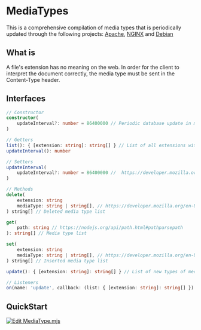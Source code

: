# MediaTypes
This is a comprehensive compilation of media types that is periodically updated through the following projects: [Apache](https://github.com/apache/httpd/blob/trunk/docs/conf/mime.types), [NGINX](https://github.com/nginx/nginx/blob/master/conf/mime.types) and [Debian](https://salsa.debian.org/debian/media-types/-/blob/master/mime.types)


## What is
A file's extension has no meaning on the web. In order for the client to interpret the document correctly, the media type must be sent in the Content-Type header.


## Interfaces
```typescript
// Constructor
constructor(
    updateInterval?: number = 86400000 // Periodic database update in milliseconds. if less than zero, will be disabled
)
```

```typescript
// Getters
list(): { [extension: string]: string[] } // List of all extensions with their media types
updateInterval(): number
```

```typescript
// Setters
updateInterval(
    updateInterval?: number = 86400000 //  https://developer.mozilla.org/en-US/docs/Web/API/setInterval#delay
)
```

```typescript
// Methods
delete(
    extension: string
    mediaType: string | string[], // https://developer.mozilla.org/en-US/docs/Web/HTTP/Basics_of_HTTP/MIME_types#structure_of_a_mime_type
) string[] // Deleted media type list

get(
    path: string // https://nodejs.org/api/path.html#pathparsepath
): string[] // Media type list

set(
    extension: string
    mediaType: string | string[], // https://developer.mozilla.org/en-US/docs/Web/HTTP/Basics_of_HTTP/MIME_types#structure_of_a_mime_type
) string[] // Inserted media type list

update(): { [extension: string]: string[] } // List of new types of media inserted
```

```typescript
// Listeners
on(name: 'update', callback: (list: { [extension: string]: string[] }) => void): void
```


## QuickStart
[![Edit MediaType.mjs](https://codesandbox.io/static/img/play-codesandbox.svg)](https://codesandbox.io/s/async-cache-6m2we0?autoresize=1&expanddevtools=1&fontsize=14&hidenavigation=1&theme=dark)
